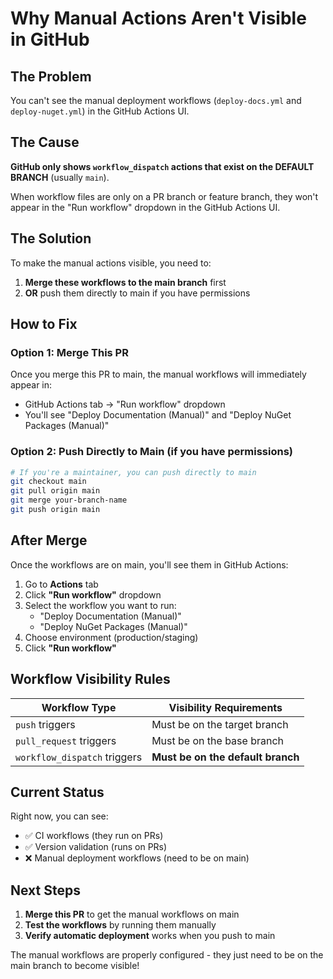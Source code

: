 # Why Manual Actions Aren't Visible in GitHub

## The Problem
You can't see the manual deployment workflows (`deploy-docs.yml` and `deploy-nuget.yml`) in the GitHub Actions UI.

## The Cause
**GitHub only shows `workflow_dispatch` actions that exist on the DEFAULT BRANCH** (usually `main`).

When workflow files are only on a PR branch or feature branch, they won't appear in the "Run workflow" dropdown in the GitHub Actions UI.

## The Solution
To make the manual actions visible, you need to:

1. **Merge these workflows to the main branch** first
2. **OR** push them directly to main if you have permissions

## How to Fix

### Option 1: Merge This PR
Once you merge this PR to main, the manual workflows will immediately appear in:
- GitHub Actions tab → "Run workflow" dropdown
- You'll see "Deploy Documentation (Manual)" and "Deploy NuGet Packages (Manual)"

### Option 2: Push Directly to Main (if you have permissions)
```bash
# If you're a maintainer, you can push directly to main
git checkout main
git pull origin main
git merge your-branch-name
git push origin main
```

## After Merge
Once the workflows are on main, you'll see them in GitHub Actions:

1. Go to **Actions** tab
2. Click **"Run workflow"** dropdown
3. Select the workflow you want to run:
   - "Deploy Documentation (Manual)"
   - "Deploy NuGet Packages (Manual)"
4. Choose environment (production/staging)
5. Click **"Run workflow"**

## Workflow Visibility Rules

| Workflow Type | Visibility Requirements |
|---------------|------------------------|
| `push` triggers | Must be on the target branch |
| `pull_request` triggers | Must be on the base branch |
| `workflow_dispatch` triggers | **Must be on the default branch** |

## Current Status
Right now, you can see:
- ✅ CI workflows (they run on PRs)
- ✅ Version validation (runs on PRs)
- ❌ Manual deployment workflows (need to be on main)

## Next Steps
1. **Merge this PR** to get the manual workflows on main
2. **Test the workflows** by running them manually
3. **Verify automatic deployment** works when you push to main

The manual workflows are properly configured - they just need to be on the main branch to become visible!